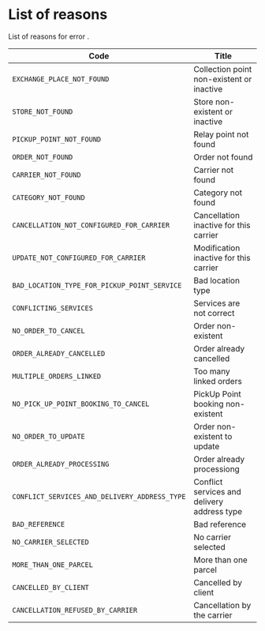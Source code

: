 # List of reasons

List of reasons for error . 

Code | Title
---------|----------
  `EXCHANGE_PLACE_NOT_FOUND`| Collection point non-existent or inactive
  `STORE_NOT_FOUND`| Store non-existent or inactive
  `PICKUP_POINT_NOT_FOUND`| Relay point not found
  `ORDER_NOT_FOUND`| Order not found
  `CARRIER_NOT_FOUND`| Carrier not found
  `CATEGORY_NOT_FOUND`| Category not found
  `CANCELLATION_NOT_CONFIGURED_FOR_CARRIER`| Cancellation inactive for this carrier
  `UPDATE_NOT_CONFIGURED_FOR_CARRIER`| Modification inactive for this carrier
  `BAD_LOCATION_TYPE_FOR_PICKUP_POINT_SERVICE`| Bad location type
  `CONFLICTING_SERVICES`| Services are not correct 
  `NO_ORDER_TO_CANCEL`| Order non-existent
  `ORDER_ALREADY_CANCELLED`| Order already cancelled
  `MULTIPLE_ORDERS_LINKED`| Too many linked orders
  `NO_PICK_UP_POINT_BOOKING_TO_CANCEL`| PickUp Point booking non-existent
  `NO_ORDER_TO_UPDATE`| Order non-existent to update
  `ORDER_ALREADY_PROCESSING`| Order already processiong
  `CONFLICT_SERVICES_AND_DELIVERY_ADDRESS_TYPE`| Conflict services and delivery address type  
  `BAD_REFERENCE`| Bad reference
  `NO_CARRIER_SELECTED`| No carrier selected
  `MORE_THAN_ONE_PARCEL`| More than one parcel 
  `CANCELLED_BY_CLIENT`| Cancelled by client
  `CANCELLATION_REFUSED_BY_CARRIER`| Cancellation by the carrier

